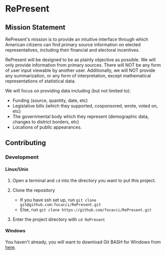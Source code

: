 # RePresent

## Mission Statement
RePresent's mission is to provide an intuitive interface through which
American citizens can find primary source information on elected representatives,
including their financial and electoral incentives.

RePresent will be designed to be as plainly objective as possible. We will only
 provide information from primary sources. There will NOT be any form of user
 input viewable by another user. Additionally, we will NOT provide any
 summarization, or any form of interpretation, except mathematical
 representations of statistical data. 

We will focus on providing data including (but not limited to):
* Funding (source, quantity, date, etc)
* Legislative bills (which they supported, cosponsored, wrote, voted on, etc)
* The governmental body which they represent (demographic data, changes to 
    district borders, etc)
* Locations of public appearances.

## Contributing

### Development
#### Linux/Unix
1. Open a terminal and `cd` into the directory you want to put this project.

2. Clone the repository
    * If you have ssh set up, run `git clone git@github.com:focacci/RePresent.git`
    * Else, run `git clone https://github.com/focacci/RePresent.git`

3. Enter the project directory with `cd RePresent`

#### Windows
You haven't already, you will want to download Git BASH for Windows from [here](https://gitforwindows.org/).